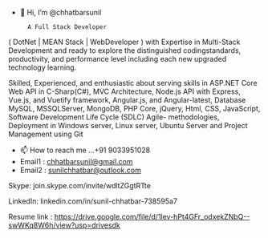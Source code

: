 - 👋 Hi, I’m @chhatbarsunil

        A Full Stack Developer 
( DotNet | MEAN Stack | WebDeveloper ) 
with Expertise in Multi-Stack Development and 
ready to explore 
the distinguished codingstandards, 
productivity, and performance level 
including each 
new upgraded technology learning.

Skilled, Experienced, and enthusiastic 
about serving skills in 
ASP.NET Core Web API in C-Sharp(C#), 
MVC Architecture, 
Node.js API with Express, 
Vue.js, and Vuetify framework, 
Angular.js, and Angular-latest, 
Database MySQL, MSSQLServer, MongoDB, 
PHP Core, jQuery, Html, CSS, JavaScript, 
Software Development Life Cycle (SDLC) 
Agile- methodologies, 
Deployment in Windows server, 
Linux server, 
Ubuntu Server and 
Project Management using Git

- 📫 How to reach me ...+91 9033951028
- Email1 : chhatbarsunil@gmail.com
- Email2 : sunilchhatbar@outlook.com    

Skype:  join.skype.com/invite/wdltZGgtRTte

LinkedIn:  linkedin.com/in/sunil-chhatbar-738595a7

Resume link : https://drive.google.com/file/d/1lev-hPt4GFr_odxekZNbQ--swWKq8W6h/view?usp=drivesdk


